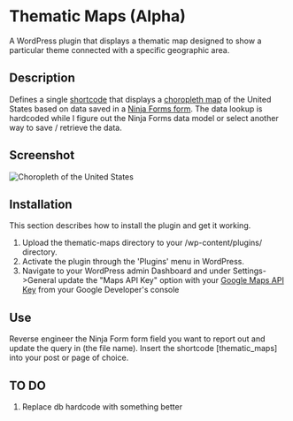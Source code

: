 # Thematic Maps (Alpha)
A WordPress plugin that displays a thematic map designed to show a particular theme connected with a specific geographic area.

## Description
Defines a single [shortcode](https://codex.wordpress.org/Shortcode) that displays a [choropleth map](https://en.wikipedia.org/wiki/Choropleth_map) of the United States based on data saved in a [Ninja Forms form](https://ninjaforms.com).
The data lookup is hardcoded while I figure out the Ninja Forms data model or select another way to save / retrieve the data.

## Screenshot
![Choropleth of the United States](https://upload.wikimedia.org/wikipedia/en/2/27/Choropleth.gif)

## Installation
This section describes how to install the plugin and get it working.

1. Upload the thematic-maps directory to your /wp-content/plugins/ directory.
2. Activate the plugin through the 'Plugins' menu in WordPress.
3. Navigate to your WordPress admin Dashboard and under Settings->General update the "Maps API Key" option with your [Google Maps API Key](https://developers.google.com/chart/interactive/docs/basic_load_libs#load-settings) from your Google Developer's console

## Use
Reverse engineer the Ninja Form form field you want to report out and update the query in (the file name).
Insert the shortcode \[thematic_maps\] into your post or page of choice.

## TO DO
1. Replace db hardcode with something better
